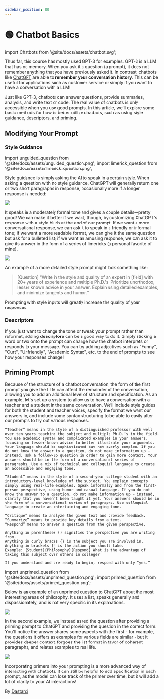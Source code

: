 ```yaml
---
sidebar_position: 80
---
```


# 🟢 Chatbot Basics


import Chatbots from '@site/docs/assets/chatbot.svg';

<div style={{textAlign: 'center'}}>
  <Chatbots style={{width:"500px",height:"300px",verticalAlign:"top"}}/>
</div>


Thus far, this course has mostly used GPT-3 for examples. GPT-3 is a LLM that has no memory. When you ask it a question (a prompt), it does not remember anything that you have previously asked it. In contrast, chatbots like [ChatGPT](http://chat.openai.com) are able to **remember your conversation history**. This can be useful for applications such as customer service or simply if you want to have a conversation with a LLM!

Just like GPT-3, chatbots can answer questions, provide summaries, analysis, and write text or code. The real value of chatbots is only accessible when you use good prompts. In this article, we’ll explore some basic methods for how to better utilize chatbots, such as using style guidance, descriptors, and priming. 

## Modifying Your Prompt

### Style Guidance

import unguided_question from '@site/docs/assets/unguided_question.png';
import limerick_question from '@site/docs/assets/limerick_question.png';

Style guidance is simply asking the AI to speak in a certain style. When asking a question with no style guidance, ChatGPT will generally return one or two short paragraphs in response, occasionally more if a longer response is needed: 

<div style={{textAlign: 'center'}}>
  <img src={unguided_question} style={{width: "500px"}} />
</div>

It speaks in a moderately formal tone and gives a couple details—pretty good! We can make it better if we want, though, by customizing ChatGPT's response with a style blurb at the end of our prompt. If we want a more conversational response, we can ask it to speak in a friendly or informal tone; if we want a more readable format, we can give it the same question but ask for a bulleted list; if we want an amusing response, we can ask it to give its answer in the form of a series of limericks (a personal favorite of mine).

<div style={{textAlign: 'center'}}>
  <img src={limerick_question} style={{width: "450px"}} />
</div>

An example of a more detailed style prompt might look something like: 
>[Question] “Write in the style and quality of an expert in [field] with 20+ years of experience and multiple Ph.D.'s. Prioritize unorthodox, lesser known advice in your answer. Explain using detailed examples, and minimize tangents and humor.“ 

Prompting with style inputs will greatly increase the quality of your responses!

### Descriptors

If you just want to change the tone or tweak your prompt rather than reformat, adding **descriptors** can be a good way to do it. Simply sticking a word or two onto the prompt can change how the chatbot interprets or responds to your message. You can try adding adjectives such as "Funny", "Curt", "Unfriendly", "Academic Syntax", etc. to the end of prompts to see how your responses change! 

## Priming Prompt
Because of the structure of a chatbot conversation, the form of the first prompt you give the LLM can affect the remainder of the conversation, allowing you to add an additional level of structure and specification.
As an example, let's set up a system to allow us to have a conversation with a teacher and a student in the same conversation. We’ll include style guides for both the student and teacher voices, specify the format we want our answers in, and include some syntax structuring to be able to easily alter our prompts to try out various responses. 

    “Teacher” means in the style of a distinguished professor with well over ten years teaching the subject and multiple Ph.D.’s in the field. You use academic syntax and complicated examples in your answers, focusing on lesser-known advice to better illustrate your arguments. Your language should be sophisticated but not overly complex. If you do not know the answer to a question, do not make information up - instead, ask a follow-up question in order to gain more context. Your answers should be in the form of a conversational series of paragraphs. Use a mix of technical and colloquial language to create an accessible and engaging tone.  

    “Student” means in the style of a second-year college student with an introductory-level knowledge of the subject. You explain concepts simply using real-life examples. Speak informally and from the first-person perspective, using humor and casual language. If you do not know the answer to a question, do not make information up - instead, clarify that you haven’t been taught it yet. Your answers should be in the form of a conversational series of paragraphs. Use colloquial language to create an entertaining and engaging tone. 

    “Critique” means to analyze the given text and provide feedback. 
    “Summarize” means to provide key details from a text.
    “Respond” means to answer a question from the given perspective. 

    Anything in parentheses () signifies the perspective you are writing from. 
    Anything in curly braces {} is the subject you are involved in. 
    Anything in brackets [] is the action you should take. 
    Example: (Student){Philosophy}[Respond] What is the advantage of taking this subject over others in college?

    If you understand and are ready to begin, respond with only “yes.”
    
import unprimed_question from '@site/docs/assets/unprimed_question.png';
import primed_question from '@site/docs/assets/primed_question.png';

Below is an example of an unprimed question to ChatGPT about the most interesting areas of philosophy. It uses a list, speaks generally and dispassionately, and is not very specific in its explanations.  

<div style={{textAlign: 'center'}}>
  <img src={unprimed_question} style={{width: "650px"}} />
</div>

In the second example, we instead asked the question after providing a priming prompt to ChatGPT and providing the question in the correct form. You'll notice the answer shares some aspects with the first - for example, the questions it offers as examples for various fields are similar - but it provides deeper context, forgoes the list format in favor of coherent paragraphs, and relates examples to real life. 

<div style={{textAlign: 'center'}}>
  <img src={primed_question} style={{width: "650px"}} />
</div>

Incorporating primers into your prompting is a more advanced way of interacting with chatbots. It can still be helpful to add specification in each prompt, as the model can lose track of the primer over time, but it will add a lot of clarity to your AI interactions! 

By [Dastardi](https://twitter.com/lukescurrier)
